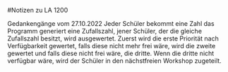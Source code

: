 #Notizen zu LA 1200

Gedankengänge vom 27.10.2022
Jeder Schüler bekommt eine Zahl das Programm generiert eine Zufallszahl, jener Schüler, der die gleiche Zufallszahl besitzt, wird ausgewertet. Zuerst wird die erste Priorität nach Verfügbarkeit gewertet, falls diese nicht mehr frei wäre, wird die zweite gewertet und falls diese nicht frei wäre, die dritte. Wenn die dritte nicht verfügbar wäre, wird der Schüler in den nächstfreien Workshop zugeteilt.
